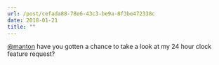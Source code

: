 ```yaml
---
url: /post/cefada88-78e6-43c3-be9a-8f3be472338c
date: 2018-01-21
title: ""
---
```


[@manton][1] have you gotten a chance to take a look at my 24 hour clock feature request?



 [1]: https://micro.blog/manton